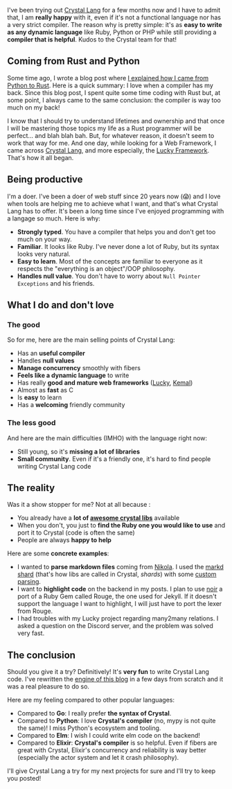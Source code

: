 <!-- 
.. title: Why you should give Crystal Lang a try: a quick review
.. slug: why-you-should-give-crystal-lang-a-try-a-quick-review
.. date: 2021-01-11 16:00:00+00:00
.. tags: crystal, beginner, lucky
.. category: 
.. link: 
.. description: 
.. type: text
-->

I've been trying out [Crystal Lang](https://crystal-lang.org/) for a few months now and I have to admit that, I am __really happy__ with it, even if it's not a functional language nor has a very strict compiler. The reason why is pretty simple: it's as __easy to write as any dynamic language__ like Ruby, Python or PHP while still providing a __compiler that is helpful__. Kudos to the Crystal team for that!

<!-- TEASER_END -->

## Coming from Rust and Python

Some time ago, I wrote a blog post where [I explained how I came from Python to Rust](/blog/from-python-to-go-to-rust). Here is a quick summary: I love when a compiler has my back. Since this blog post, I spent quite some time coding with Rust but, at some point, I always came to the same conclusion: the compiler is way too much on my back!

I know that I should try to understand lifetimes and ownership and that once I will be mastering those topics my life as a Rust programmer will be perfect… and blah blah bah. But, for whatever reason, it doesn't seem to work that way for me. And one day, while looking for a Web Framework, I came across [Crystal Lang](https://crystal-lang.org/), and more especially, the [Lucky Framework](https://www.luckyframework.org/). That's how it all began.

## Being productive

I'm a doer. I've been a doer of web stuff since 20 years now (😱) and I love when tools are helping me to achieve what I want, and that's what Crystal Lang has to offer. It's been a long time since I've enjoyed programming with a langage so much. Here is why:

- __Strongly typed__. You have a compiler that helps you and don't get too much on your way.
- __Familiar__. It looks like Ruby. I've never done a lot of Ruby, but its syntax looks very natural.
- __Easy to learn__. Most of the concepts are familiar to everyone as it respects the "everything is an object"/OOP philosophy.
- __Handles null value__. You don't have to worry about `Null Pointer Exceptions` and his friends.

## What I do and don't love

### The good

So for me, here are the main selling points of Crystal Lang:

- Has an __useful compiler__
- Handles __null values__
- __Manage concurrency__ smoothly with fibers
- __Feels like a dynamic language__ to write
- Has really __good and mature web frameworks__ ([Lucky](https://www.luckyframework.org/), [Kemal](https://kemalcr.com/))
- Almost as __fast__ as C
- Is __easy__ to learn
- Has a __welcoming__ friendly community

### The less good

And here are the main difficulties (IMHO) with the language right now:

- Still young, so it's __missing a lot of libraries__
- __Small community__. Even if it's a friendly one, it's hard to find people writing Crystal Lang code

## The reality

Was it a show stopper for me? Not at all because :
- You already have a __lot of [awesome crystal libs](https://github.com/veelenga/awesome-crystal)__ available
- When you don't, you just to __find the Ruby one you would like to use__ and port it to Crystal (code is often the same)
- People are always __happy to help__

Here are some __concrete examples__:
- I wanted to __parse markdown files__ coming from [Nikola](https://getnikola.com/). I used the [markd shard](https://shardbox.org/shards/markd) (that's how libs are called in Crystal, _shards_) with some [custom parsing](https://github.com/vjousse/lucky-blog/blob/master/src/markdown/parser.cr).
- I want to __highlight code__ on the backend in my posts. I plan to use [noir](https://shardbox.org/shards/noir) a port of a Ruby Gem called Rouge, the one used for Jekyll. If it doesn't support the language I want to highlight, I will just have to port the lexer from Rouge.
- I had troubles with my Lucky project regarding many2many relations. I asked a question on the Discord server, and the problem was solved very fast.

## The conclusion

Should you give it a try? Definitively! It's __very fun__ to write Crystal Lang code. I've rewritten the [engine of this blog](https://github.com/vjousse/lucky-blog) in a few days from scratch and it was a real pleasure to do so.

Here are my feeling compared to other popular languages:

- Compared to __Go__: I really prefer __the syntax of Crystal__.
- Compared to __Python__: I love __Crystal's compiler__ (no, mypy is not quite the same)! I miss Python's ecosystem and tooling.
- Compared to __Elm__: I wish I could write elm code on the backend!
- Compared to __Elixir__: __Crystal's compiler__ is so helpful. Even if fibers are great with Crystal, Elixir's concurrency and reliability is way better (especially the actor system and let it crash philosophy).

I'll give Crystal Lang a try for my next projects for sure and I'll try to keep you posted!
